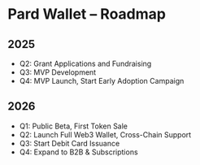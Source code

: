 # Pard Wallet – Roadmap

## 2025
- Q2: Grant Applications and Fundraising
- Q3: MVP Development
- Q4: MVP Launch, Start Early Adoption Campaign

## 2026
- Q1: Public Beta, First Token Sale
- Q2: Launch Full Web3 Wallet, Cross-Chain Support
- Q3: Start Debit Card Issuance
- Q4: Expand to B2B & Subscriptions
